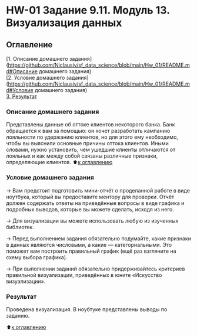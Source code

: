 # HW-01 Задание 9.11. Модуль 13. Визуализация данных

## Оглавление  
[1. Описание домашнего задания](https://github.com/Niclausiv/sf_data_science/blob/main/Hw_01/README.md#Описание домашнего задания)  
[2. Условие домашнего задания](https://github.com/Niclausiv/sf_data_science/blob/main/Hw_01/README.md#Условие домашнего задания)  
[3. Результат](https://github.com/Niclausiv/sf_data_science/blob/main/Hw_01/README.md#Результат)    


### Описание домашнего задания    
Представлены данные об оттоке клиентов некоторого банка. Банк обращается к вам за помощью: он хочет разработать кампанию лояльности по удержанию клиентов, но для этого ему необходимо, чтобы вы выяснили основные причины оттока клиентов. Иными словами, нужно установить, чем ушедшие клиенты отличаются от лояльных и как между собой связаны различные признаки, определяющие клиентов.
:arrow_up:[к оглавлению](https://github.com/Niclausiv/sf_data_science/blob/main/Hw_01/README.md#Оглавление)

### Условие домашнего задания    

→ Вам предстоит подготовить мини-отчёт о проделанной работе в виде ноутбука, который вы предоставите ментору для проверки. Отчёт должен содержать ответы на приведённые вопросы в виде графика и подробных выводов, которые вы можете сделать, исходя из него.

→ Для визуализации вы можете использовать любую из изученных библиотек.

→ Перед выполнением задания обязательно подумайте, какие признаки в данных являются числовыми, а какие — категориальными. Это поможет вам построить правильный график (ещё раз взгляните на схему выбора графика).

→ При выполнении заданий обязательно придерживайтесь критериев правильной визуализации, приведённых в юните «Искусство визуализации».


### Результат  
Проведена визуализация. В ноубтуке представлены выводы по заданию. 
 
:arrow_up:[к оглавлению](https://github.com/Niclausiv/sf_data_science/tree/main/Hw_01/README.md#Оглавление)
